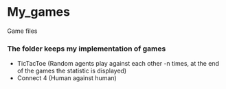# My_games
Game files


### The folder keeps my implementation of games

- TicTacToe (Random agents play against each other -n times, at the end of the games the statistic is displayed)
- Connect 4 (Human against human)
